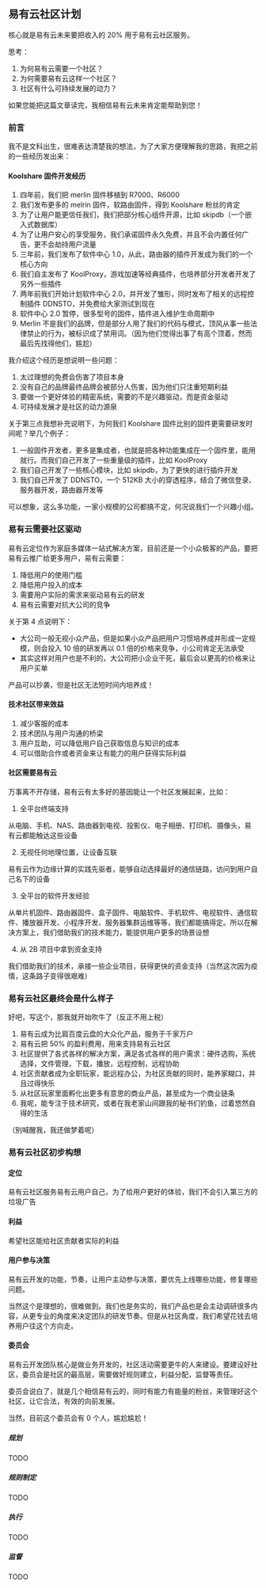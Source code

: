 ## 易有云社区计划

核心就是易有云未来要把收入的 20% 用于易有云社区服务。

思考：

1. 为何易有云需要一个社区？
2. 为何需要易有云这样一个社区？
3. 社区有什么可持续发展的动力？

如果您能把这篇文章读完，我相信易有云未来肯定能帮助到您！

### 前言

我不是文科出生，很难表达清楚我的想法，为了大家方便理解我的思路，我把之前的一些经历发出来：

#### Koolshare 固件开发经历

1. 四年前，我们把 merlin 固件移植到 R7000、R6000
2. 我们发布更多的 melrin 固件，软路由固件，得到 Koolshare 粉丝的肯定
3. 为了让用户能更信任我们，我们把部分核心组件开源，比如 skipdb（一个嵌入式数据库）
4. 为了让用户安心的享受服务，我们承诺固件永久免费，并且不会内置任何广告，更不会劫持用户流量
5. 三年前，我们发布了软件中心 1.0，从此，路由器的插件开发成为我们的一个核心方向
6. 我们自主发布了 KoolProxy，游戏加速等经典插件，也培养部分开发者开发了另外一些插件
7. 两年前我们开始计划软件中心 2.0，并开发了雏形，同时发布了相关的远程控制插件 DDNSTO，并免费给大家测试到现在
8. 软件中心 2.0 暂停，很多型号的固件，插件进入维护生命周期中
9. Merlin 不是我们的品牌，但是部分人用了我们的代码与模式，顶风从事一些法律禁止的行为，被标识成了禁用词。（因为他们觉得出事了有高个顶着，然而最后先找得他们，尴尬）

我介绍这个经历是想说明一些问题：

1. 太过理想的免费会伤害了项目本身
2. 没有自己的品牌最终品牌会被部分人伤害，因为他们只注重短期利益
3. 要做一个更好体验的精密系统，需要的不是兴趣驱动，而是资金驱动
4. 可持续发展才是社区的动力源泉

关于第三点我想补充说明下，为何我们 Koolshare 固件比别的固件更需要研发时间呢？举几个例子：

1. 一般固件开发者，更多是集成者，也就是把各种功能集成在一个固件里，能用就行。而我们自己开发了一些重量级的插件，比如 KoolProxy
2. 我们自己开发了一些核心模块，比如 skipdb，为了更快的进行插件开发
3. 我们自己开发了 DDNSTO，一个 512KB 大小的穿透程序，结合了微信登录、服务器开发，路由器开发等

可以想象，这么多功能，一家小规模的公司都搞不定，何况说我们一个兴趣小组。

### 易有云需要社区驱动

易有云定位作为家庭多媒体一站式解决方案，目前还是一个小众极客的产品，要把易有云推广给更多用户，易有云需要：
1. 降低用户的使用门槛
2. 降低用户投入的成本
3. 需要用户实际的需求来驱动易有云的研发
4. 易有云需要对抗大公司的竞争

关于第 4 点说明下：
* 大公司一般无视小众产品，但是如果小众产品把用户习惯培养成并形成一定规模，则会投入 10 倍的研发再以 0.1 倍的价格来竞争，小公司肯定无法承受
* 其实这样对用户也是不利的，大公司把小企业干死，最后会以更高的价格来让用户买单

产品可以抄袭，但是社区无法短时间内培养成！

#### 技术社区带来效益

1. 减少客服的成本
2. 技术团队与用户沟通的桥梁
3. 用户互助，可以降低用户自己获取信息与知识的成本
4. 可以借助合作或者资金来让有能力的用户获得实际利益

#### 社区需要易有云

万事离不开存储，易有云有太多好的基因能让一个社区发展起来，比如：

1. 全平台终端支持

从电脑、手机、NAS、路由器到电视、投影仪、电子相册、打印机、摄像头，易有云都能触达这些设备

2. 无视任何地理位置，让设备互联

易有云作为边缘计算的实践先驱者，能够自动选择最好的通信链路，访问到用户自己名下的设备

3. 全平台的软件开发经验

从单片机固件、路由器固件、盒子固件、电脑软件、手机软件、电视软件、通信软件、播放器开发、小程序开发、服务器集群运维等等，我们都能搞得定。所以在解决方案上，我们借助我们的技术能力，能提供用户更多的场景设想

4. 从 2B 项目中拿到资金支持

我们借助我们的技术，承接一些企业项目，获得更快的资金支持（当然这次因为疫情，这条路子变得很艰难）

### 易有云社区最终会是什么样子

好吧，写这个，那我就开始吹牛了（反正不用上税）

1. 易有云成为比肩百度云盘的大众化产品，服务于千家万户
2. 易有云把 50% 的盈利费用，用来支持易有云社区
3. 社区提供了各式各样的解决方案，满足各式各样的用户需求：硬件选购，系统选择，文件管理，下载，播放，远程控制，远程协助
4. 社区贡献者成为全职玩家，能远程办公，为社区贡献的同时，能养家糊口，并且过得快乐
5. 从社区玩家里面孵化出更多有意思的商业产品，甚至成为一个商业链条
6. 我呢，能专注于技术研究，或者在我老家山间跟我的秘书们钓鱼，过着悠然自得的生活

（别喊醒我，我还做梦着呢）

### 易有云社区初步构想

#### 定位

易有云社区服务易有云用户自己，为了给用户更好的体验，我们不会引入第三方的垃圾广告

#### 利益

希望社区能给社区贡献者实际的利益

#### 用户参与决策

易有云开发的功能，节奏，让用户主动参与决策，要优先上线哪些功能，修复哪些问题。

当然这个是理想的，很难做到。我们也是务实的，我们产品也是会主动调研很多内容，从更专业的角度来决定团队的研发节奏。但是从社区角度，我们希望花钱去培养用户往这个方向走。

#### 委员会

易有云开发团队核心是做业务开发的，社区活动需要更牛的人来建设。要建设好社区，委员会是社区的最高层，需要做好规则建立，利益分配，监督等责任。

委员会说白了，就是几个相信易有云的，同时有能力有能量的粉丝，来管理好这个社区，让它合法，有效的向前发展。

当然，目前这个委员会有 0 个人，尴尬尴尬！

##### 规划

TODO

##### 规则制定

TODO

##### 执行

TODO

##### 监督

TODO 



